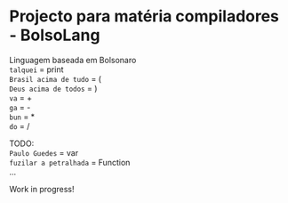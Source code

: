 # Projecto para matéria compiladores - BolsoLang
Linguagem baseada em Bolsonaro  
`talquei` = print  
`Brasil acima de tudo` = (  
`Deus acima de todos` = )  
`va` = +  
`ga` = -  
`bun` = *  
`do` = /  
  
TODO:  
`Paulo Guedes` = var  
`fuzilar a petralhada` = Function  
...  


Work in progress!
